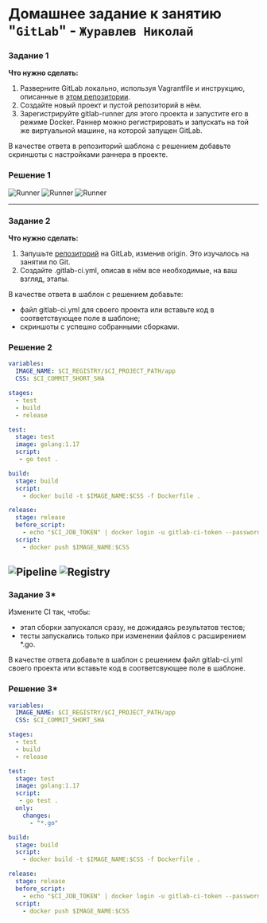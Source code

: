 # Домашнее задание к занятию "`GitLab`" - `Журавлев Николай`
### Задание 1

**Что нужно сделать:**

1. Разверните GitLab локально, используя Vagrantfile и инструкцию, описанные в [этом репозитории](https://github.com/netology-code/sdvps-materials/tree/main/gitlab).   
2. Создайте новый проект и пустой репозиторий в нём.
3. Зарегистрируйте gitlab-runner для этого проекта и запустите его в режиме Docker. Раннер можно регистрировать и запускать на той же виртуальной машине, на которой запущен GitLab.

В качестве ответа в репозиторий шаблона с решением добавьте скриншоты с настройками раннера в проекте.

### Решение 1

![Runner](./img/8-06-01-01.png)
![Runner](./img/8-06-01-02.png)
![Runner](./img/8-06-01-03.png)

---

### Задание 2

**Что нужно сделать:**

1. Запушьте [репозиторий](https://github.com/netology-code/sdvps-materials/tree/main/gitlab) на GitLab, изменив origin. Это изучалось на занятии по Git.
2. Создайте .gitlab-ci.yml, описав в нём все необходимые, на ваш взгляд, этапы.

В качестве ответа в шаблон с решением добавьте: 
   
 * файл gitlab-ci.yml для своего проекта или вставьте код в соответствующее поле в шаблоне; 
 * скриншоты с успешно собранными сборками.

### Решение 2
 
```yaml
variables:
  IMAGE_NAME: $CI_REGISTRY/$CI_PROJECT_PATH/app
  CSS: $CI_COMMIT_SHORT_SHA

stages:
  - test
  - build
  - release

test:
  stage: test
  image: golang:1.17
  script: 
   - go test .

build:
  stage: build
  script:
    - docker build -t $IMAGE_NAME:$CSS -f Dockerfile .

release:
  stage: release
  before_script:
    - echo "$CI_JOB_TOKEN" | docker login -u gitlab-ci-token --password-stdin $CI_REGISTRY
  script:
    - docker push $IMAGE_NAME:$CSS
```
![Pipeline](./img/8-06-02-01.png)
![Registry](./img/8-06-02-02.png)
---

### Задание 3*

Измените CI так, чтобы:

 - этап сборки запускался сразу, не дожидаясь результатов тестов;
 - тесты запускались только при изменении файлов с расширением *.go.

В качестве ответа добавьте в шаблон с решением файл gitlab-ci.yml своего проекта или вставьте код в соответсвующее поле в шаблоне.

### Решение 3*

```yaml
variables:
  IMAGE_NAME: $CI_REGISTRY/$CI_PROJECT_PATH/app
  CSS: $CI_COMMIT_SHORT_SHA

stages:
  - test
  - build
  - release

test:
  stage: test
  image: golang:1.17
  script: 
   - go test .
  only:
    changes:
      - "*.go"

build:
  stage: build
  script:
    - docker build -t $IMAGE_NAME:$CSS -f Dockerfile .

release:
  stage: release
  before_script:
    - echo "$CI_JOB_TOKEN" | docker login -u gitlab-ci-token --password-stdin $CI_REGISTRY
  script:
    - docker push $IMAGE_NAME:$CSS

```